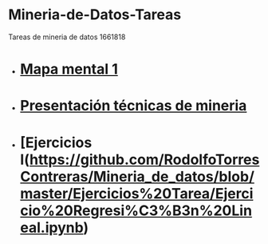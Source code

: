 # Mineria-de-Datos-Tareas
Tareas de mineria de datos 1661818
* # [Mapa mental 1](https://github.com/Zoulrix/Mineria-de-Datos-Tareas/blob/master/MapaMental_1_1661818.Pdf)
* # [Presentación técnicas de mineria](https://github.com/RodolfoTorresContreras/Mineria_de_datos/blob/master/Clase/Regresion%20lineal.pdf)
* # [Ejercicios l(https://github.com/RodolfoTorresContreras/Mineria_de_datos/blob/master/Ejercicios%20Tarea/Ejercicio%20Regresi%C3%B3n%20Lineal.ipynb)
